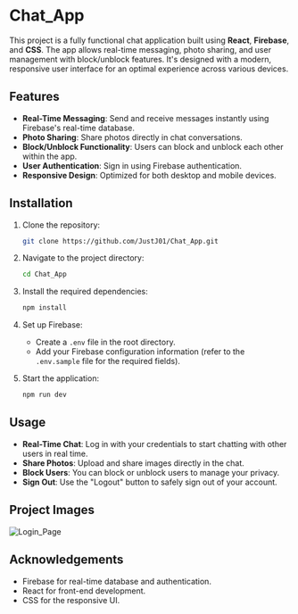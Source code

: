 # Chat_App

This project is a fully functional chat application built using **React**, **Firebase**, and **CSS**. The app allows real-time messaging, photo sharing, and user management with block/unblock features. It's designed with a modern, responsive user interface for an optimal experience across various devices.

## Features

- **Real-Time Messaging**: Send and receive messages instantly using Firebase's real-time database.
- **Photo Sharing**: Share photos directly in chat conversations.
- **Block/Unblock Functionality**: Users can block and unblock each other within the app.
- **User Authentication**: Sign in using Firebase authentication.
- **Responsive Design**: Optimized for both desktop and mobile devices.
  
## Installation

1. Clone the repository:

    ```bash
    git clone https://github.com/JustJ01/Chat_App.git
    ```

2. Navigate to the project directory:

    ```bash
    cd Chat_App
    ```

3. Install the required dependencies:

    ```bash
    npm install
    ```

4. Set up Firebase:
    - Create a `.env` file in the root directory.
    - Add your Firebase configuration information (refer to the `.env.sample` file for the required fields).

5. Start the application:

    ```bash
    npm run dev
    ```

## Usage

- **Real-Time Chat**: Log in with your credentials to start chatting with other users in real time.
- **Share Photos**: Upload and share images directly in the chat.
- **Block Users**: You can block or unblock users to manage your privacy.
- **Sign Out**: Use the "Logout" button to safely sign out of your account.

## Project Images

![Login_Page](https://github.com/user-attachments/assets/77ffda09-cc3e-475b-9378-e9aecefd701f)

## Acknowledgements

- Firebase for real-time database and authentication.
- React for front-end development.
- CSS for the responsive UI.

